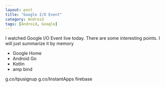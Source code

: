 ```yaml
---
layout: post
title: "Google I/O Event"
category: Android
tags: [Android, Google]
---
```



I watched Google I/O Event live today. There are some interesting points. I will just summarize it by memory
+ Google Home
+ Android Go
+ Kotlin
+ amp bind

g.co/tpusignup
g.co/InstantApps
firebase
